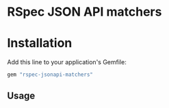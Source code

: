 # RSpec JSON API matchers

# Installation

Add this line to your application's Gemfile:

```ruby
gem "rspec-jsonapi-matchers"
```

## Usage
